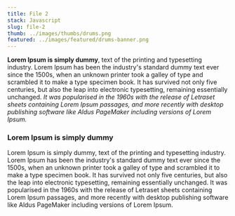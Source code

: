 ```yaml
---
title: File 2
stack: Javascript
slug: file-2
thumb: ../images/thumbs/drums.png
featured: ../images/featured/drums-banner.png
---
```


**Lorem Ipsum is simply dummy**, text of the printing and typesetting industry. Lorem Ipsum has been the industry's standard dummy text ever since the 1500s, when an unknown printer took a galley of type and scrambled it to make a type specimen book. It has survived not only five centuries, but also the leap into electronic typesetting, remaining essentially unchanged. _It was popularised in the 1960s with the release of Letraset sheets containing Lorem Ipsum passages, and more recently with desktop publishing software like Aldus PageMaker including versions of Lorem Ipsum._

### Lorem Ipsum is simply dummy

 Lorem Ipsum is simply dummy, text of the printing and typesetting industry. Lorem Ipsum has been the industry's standard dummy text ever since the 1500s, when an unknown printer took a galley of type and scrambled it to make a type specimen book. It has survived not only five centuries, but also the leap into electronic typesetting, remaining essentially unchanged. It was popularised in the 1960s with the release of Letraset sheets containing Lorem Ipsum passages, and more recently with desktop publishing software like Aldus PageMaker including versions of Lorem Ipsum.